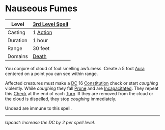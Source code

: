 # Nauseous Fumes

| Level    | [3rd Level Spell](3rd%20Level%20Spells.md)          |
| -------- | --------------------------------------------------- |
| Casting  | 1 [Action](../../../../Game%20Procedures/Core%20Procedures/Action.md) |
| Duration | 1 hour                                              |
| Range    | 30 feet                                             |
| Domains  | [Death](../../Spell%20Domains/Death.md)          |

You conjure of cloud of foul smelling awfulness. Create a 5 foot [Aura](../../Areas%20of%20Effect/Aura.md) centered on a point you can see within range.

Affected creatures must make a [DC](../../../../Game%20Procedures/Core%20Procedures/DC.md) 16 [Constitution](../../../../Player%20Characters/The%20Ability%20Scores/Constitution.md) check or start *coughing* violently. While *coughing* they fall [Prone](../../../../Game%20Procedures/Conditions/Prone.md) and are [Incapacitated](../../../../Game%20Procedures/Conditions/Incapacitated.md). They repeat this [Check](../../../../Game%20Procedures/Core%20Procedures/Check.md) at the end of each [Turn](../../../../Game%20Procedures/Core%20Procedures/Turn.md). If they are removed from the cloud or the cloud is dispelled, they stop *coughing* immediately.

Undead are immune to this spell.

---
*Upcast: Increase the DC by 2 per spell level.*
